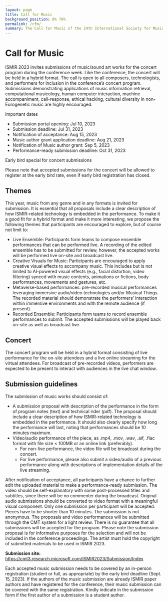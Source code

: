```yaml
---
layout: page
title: Call for Music
background_position: 0% 70%
permalink: /cfm/
summary: The Call for Music of the 24th International Society for Music Information Retrieval Conference
---
```


# Call for Music


ISMIR 2023 invites submissions of music/sound art works for the concert program during the conference week. Like the conference, the concert will be held in a hybrid format. The call is open to all composers, technologists, and performers for inclusion in the conference’s concert program. Submissions demonstrating applications of music information retrieval, computational musicology, human computer interaction, machine accompaniment, call-response, ethical hacking, cultural diversity in non-Eurogenetic music are highly encouraged.


Important dates
  - Submission portal opening: Jul 10, 2023
  - Submission deadline: Jul 31, 2023 
  - Notification of acceptance: Aug 15, 2023
  - Music author grant application deadline: Aug 21, 2023
  - Notification of Music author grant: Sep 5, 2023
  - Performance-ready submission deadline: Oct 31, 2023


Early bird special for concert submissions

Please note that accepted submissions for the concert will be allowed to register at the early bird rate, even if early bird registration has closed. 

## Themes
This year, music from any genre and in any formats is invited for submission. It is essential that all proposals include a clear description of how ISMIR-related technology is embedded in the performance. To make it a good fit for a hybrid format and make it more interesting, we propose the following themes that participants are encouraged to explore, but of course not limit to:

  - Live Ensemble: Participants form teams to compose ensemble performances that can be performed live. A recording of the edited ensemble has to be submitted for review, however, the accepted works will be performed live on-site and broadcast live.
  - Creative Visuals for Music: Participants are encouraged to apply creative visual effects to accompany music. This includes but is not limited to AI-powered visual effects (e.g., facial distortion, video filtering) synced with music contents, animations or fictions, body performances, movements and gestures, etc.
  - Metaverse-based performances: pre-recorded musical performances leveraging immersive audio/video technologies and/or Musical Things. The recorded material should demonstrate the performers’ interaction within immersive environments and with the remote audience (if present).
  - Recorded Ensemble: Participants form teams to record ensemble performances to submit. The accepted submissions will be played back on-site as well as broadcast live.

## Concert

The concert program will be held in a hybrid format consisting of live performance for the on-site attendees and a live online streaming for the virtual attendees. For broadcast of pre-recorded videos, performers are expected to be present to interact with audiences in the live chat window.

## Submission guidelines

The submission of music works should consist of:

  - A submission proposal with description of the performance in the form of program notes (text) and technical rider (pdf). The proposal should include a clear description of how ISMIR-related technology is embedded in the performance. It should also clearly specify how long the performance will last, noting that performances should be 10 minutes maximum. 
  - Video/audio performance of the piece, as .mp4, .mov, .wav, .aif, .flac format with file size < 100MB or an online link (preferably).
    - For non-live performance, the video file will be broadcast during the concert.
    - For live performance, please also submit a video/audio of a previous performance along with descriptions of implementation details of the live streaming.

After notification of acceptance, all participants have a chance to further edit the uploaded material to make a performance-ready submission. The video should be self-explanatory with some post-processed titles and subtitles, since there will be no commenter during the broadcast. Original audio submissions should be converted to video format with a meaningful visual component.
Only one submission per participant will be accepted. Pieces have to be shorter than 10 minutes. The submission is not anonymous. The proposals and video performances will be submitted through the CMT system for a light review. There is no guarantee that all submissions will be accepted for the program. Please note the submission proposal is for informative purposes for the selection and will not be included in the conference proceedings. The artist must hold the copyright of submitted materials to be used in ISMIR 2023.

**Submission site:** https://cmt3.research.microsoft.com/ISMIR2023/Submission/Index

Each accepted music submission needs to be covered by an in-person registration (student or full, as appropriate) by the early bird deadline (Sept. 15, 2023). If the authors of the music submission are already ISMIR paper authors and have registered for the conference, their music submission can be covered with the same registration. Kindly indicate in the submission form if the first author of a submission is a student author.

